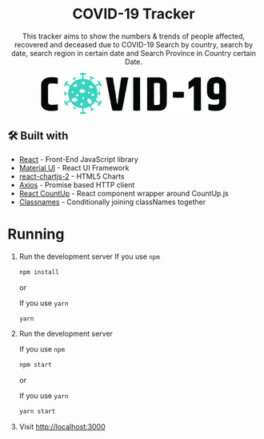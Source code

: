 <h1 align='center'>COVID-19 Tracker</h1>

<p align="center">
This tracker aims to show the numbers & trends of people affected, recovered and deceased due to COVID-19
Search by country, search by date, search region in certain date and Search Province in Country certain Date.
</p>
<p align='center'>
<img alt="UI" src="./src/images/image.png"  align='center'/>
</p>

## 🛠️ Built with

- [React](https://es.reactjs.org/) - Front-End JavaScript library
- [Material UI](https://material-ui.com/) - React UI Framework
- [react-chartjs-2](https://github.com/jerairrest/react-chartjs-2) - HTML5 Charts
- [Axios](https://github.com/axios/axios) - Promise based HTTP client
- [React CountUp](https://react-countup.now.sh/) - React component wrapper around CountUp.js
- [Classnames](https://jedwatson.github.io/classnames/) - Conditionally joining classNames together

# Running

1. Run the development server
   If you use `npm`

   ```bash
   npm install
   ```

   or

   If you use `yarn`

   ```bash
   yarn
   ```

2. Run the development server

   If you use `npm`

   ```bash
   npm start
   ```

   or

   If you use `yarn`

   ```bash
   yarn start
   ```

3. Visit <http://localhost:3000>
